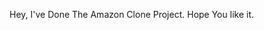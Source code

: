 Hey, I've Done The Amazon Clone Project. Hope You like it.

<!---
Kiran9721/Kiran9721 is a ✨ special ✨ repository because its `README.md` (this file) appears on your GitHub profile.
You can click the Preview link to take a look at your changes.
--->
